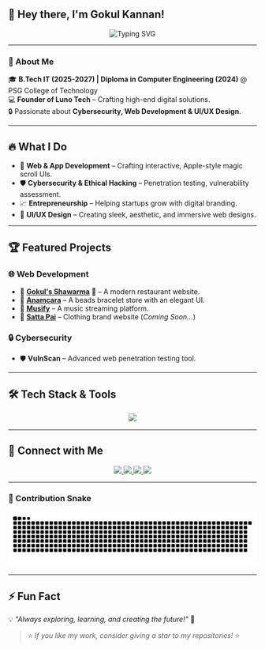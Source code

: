 ## 👋 Hey there, I'm Gokul Kannan!  

<p align="center">  
  <img src="https://readme-typing-svg.herokuapp.com?font=Fira+Code&weight=600&size=22&pause=1000&color=F7F7F7&center=true&width=1000&lines=Web+Designer+|+Cybersecurity+Enthusiast;Entrepreneur+Mentor+|+Ethical+Hacker;Building+Digital+Experiences!" alt="Typing SVG" />  
</p>

---  

### 🚀 About Me
🎓 **B.Tech IT (2025-2027) | Diploma in Computer Engineering (2024)** @ PSG College of Technology  
💻 **Founder of Luno Tech** – Crafting high-end digital solutions.  
🔒 Passionate about **Cybersecurity, Web Development & UI/UX Design**.

---  

## 🔥 What I Do  
- 🚀 **Web & App Development** – Crafting interactive, Apple-style magic scroll UIs.  
- 🛡 **Cybersecurity & Ethical Hacking** – Penetration testing, vulnerability assessment.  
- 📈 **Entrepreneurship** – Helping startups grow with digital branding.  
- 🎨 **UI/UX Design** – Creating sleek, aesthetic, and immersive web designs.  

---  

## 🏆 Featured Projects  
### 🌐 Web Development
- 🚀 **[Gokul's Shawarma](https://gokuls-shawarma.netlify.app)** 🍗 – A modern restaurant website.
- 📿 **[Anamcara](https://anamcara.netlify.app)** – A beads bracelet store with an elegant UI.
- 🎵 **[Musify](https://gokul-musify.netlify.app)** – A music streaming platform.
- 👕 **[Satta Pai](#)** – Clothing brand website (*Coming Soon...*)

### 🔒 Cybersecurity
- 🛡 **VulnScan** – Advanced web penetration testing tool.

---  

## 🛠️ Tech Stack & Tools  
<p align="center">  
  <img src="https://skillicons.dev/icons?i=react,tailwind,js,html,css,nodejs,mongodb,git,figma,photoshop,kali" />  
</p>

---  

## 🚀 Connect with Me  
<p align="center">
  <a href="https://gokulkannan.vercel.app">
    <img src="https://img.shields.io/badge/Portfolio-%23000000.svg?style=for-the-badge&logo=vercel&logoColor=white" />
  </a>
  <a href="https://www.linkedin.com/in/gxkux/">
    <img src="https://img.shields.io/badge/LinkedIn-%230077B5.svg?style=for-the-badge&logo=linkedin&logoColor=white" />
  </a>
  <a href="https://www.instagram.com/gxkux/">
    <img src="https://img.shields.io/badge/Instagram-%23E4405F.svg?style=for-the-badge&logo=instagram&logoColor=white" />
  </a>
  <a href="https://github.com/iamgokulkannan">
    <img src="https://img.shields.io/badge/GitHub-%23121011.svg?style=for-the-badge&logo=github&logoColor=white" />
  </a>
</p>

---  

### 🐍 Contribution Snake
<p align="center">
  <img src="https://github.com/iamgokulkannan/iamgokulkannan/blob/output/github-contribution-grid-snake-dark.svg?palette=github-dark" />
</p>


---  

## ⚡ Fun Fact  
💡 *"Always exploring, learning, and creating the future!"* 🚀  

> ⭐ *If you like my work, consider giving a star to my repositories!* ⭐
